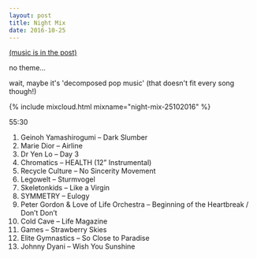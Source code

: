 ```yaml
---
layout: post
title: Night Mix
date: 2016-10-25
---
```


<a name="tracklist"></a>[(music is in the post)](/2016/10/25/night-mix/#tracklist)

no theme...

wait, maybe it's 'decomposed pop music' (that doesn't fit every song though!)

<!-- more -->

{% include mixcloud.html mixname="night-mix-25102016" %}

55:30

1. Geinoh Yamashirogumi – Dark Slumber
2. Marie Dior – Airline
3. Dr Yen Lo – Day 3
4. Chromatics – HEALTH (12” Instrumental)
5. Recycle Culture – No Sincerity Movement
6. Legowelt – Sturmvogel
7. Skeletonkids – Like a Virgin
8. SYMMETRY – Eulogy
9. Peter Gordon & Love of Life Orchestra – Beginning of the Heartbreak / Don’t Don’t
10. Cold Cave – Life Magazine
11. Games – Strawberry Skies
12. Elite Gymnastics – So Close to Paradise
13. Johnny Dyani – Wish You Sunshine
